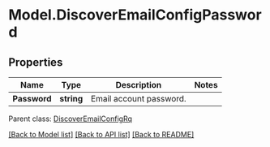 # Model.DiscoverEmailConfigPassword
## Properties
Name | Type | Description | Notes
------------ | ------------- | ------------- | -------------
**Password** | **string** | Email account password.              | 

 Parent class: [DiscoverEmailConfigRq](DiscoverEmailConfigRq.md)

[[Back to Model list]](README.md#documentation-for-models) [[Back to API list]](README.md#documentation-for-api-endpoints) [[Back to README]](README.md)


